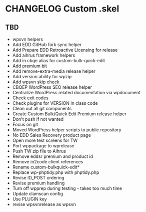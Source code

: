 # CHANGELOG Custom .skel

## TBD
* wpsvn helpers
* Add EDD GitHub fork sync helper
* Add Prepare EDD Retroactive Licensing for release
* Add aihrus framework helpers
* Add in cbqe alias for custom-bulk-quick-edit
* Add premium bit
* Add remove-extra-media release helper
* Add version ability for wpzip
* Add wpsvn skip check
* CBQEP WordPress SEO release helper
* Centralize WordPress related documentation via wpdocument
* Check exit codes
* Check plugins for VERSION in class code
* Clean out all git components
* Create Custom Bulk/Quick Edit Premium release helper
* Don't push if not wanted
* Focus on git
* Moved WordPress helper scripts to public repository
* No EDD Sales Recovery product page
* Open more test screens for TW
* Port wppackage to wprelease
* Push TW zip file to Aihrus
* Remove eddsr premium and product id
* Remove in2code client references
* Rename custom-bulkquick-edit*
* Replace wp-phptidy.php with phptidy.php
* Revise ID_POST ordering
* Revise premium handling
* Turn off wpprep during testing - takes too much time
* Update clamscan config
* Use PLUGIN key
* revise wpsvnrelease as wpsvn
